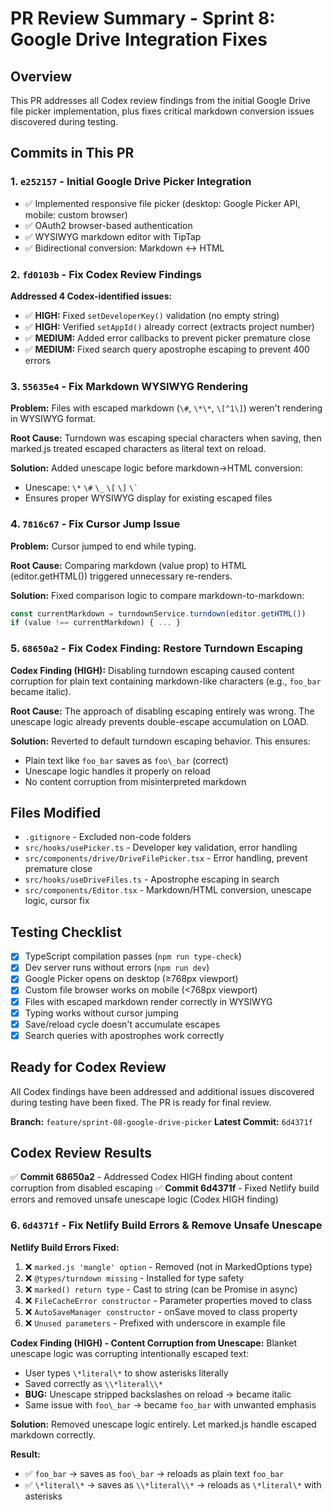 # PR Review Summary - Sprint 8: Google Drive Integration Fixes

## Overview
This PR addresses all Codex review findings from the initial Google Drive file picker implementation, plus fixes critical markdown conversion issues discovered during testing.

## Commits in This PR

### 1. `e252157` - Initial Google Drive Picker Integration
- ✅ Implemented responsive file picker (desktop: Google Picker API, mobile: custom browser)
- ✅ OAuth2 browser-based authentication
- ✅ WYSIWYG markdown editor with TipTap
- ✅ Bidirectional conversion: Markdown ↔ HTML

### 2. `fd0103b` - Fix Codex Review Findings
**Addressed 4 Codex-identified issues:**
- ✅ **HIGH:** Fixed `setDeveloperKey()` validation (no empty string)
- ✅ **HIGH:** Verified `setAppId()` already correct (extracts project number)
- ✅ **MEDIUM:** Added error callbacks to prevent picker premature close
- ✅ **MEDIUM:** Fixed search query apostrophe escaping to prevent 400 errors

### 3. `55635e4` - Fix Markdown WYSIWYG Rendering
**Problem:** Files with escaped markdown (`\#`, `\*\*`, `\[^1\]`) weren't rendering in WYSIWYG format.

**Root Cause:** Turndown was escaping special characters when saving, then marked.js treated escaped characters as literal text on reload.

**Solution:** Added unescape logic before markdown→HTML conversion:
- Unescape: `\*` `\#` `\_` `\[` `\]` `` \` ``
- Ensures proper WYSIWYG display for existing escaped files

### 4. `7816c67` - Fix Cursor Jump Issue
**Problem:** Cursor jumped to end while typing.

**Root Cause:** Comparing markdown (value prop) to HTML (editor.getHTML()) triggered unnecessary re-renders.

**Solution:** Fixed comparison logic to compare markdown-to-markdown:
```typescript
const currentMarkdown = turndownService.turndown(editor.getHTML())
if (value !== currentMarkdown) { ... }
```

### 5. `68650a2` - Fix Codex Finding: Restore Turndown Escaping
**Codex Finding (HIGH):** Disabling turndown escaping caused content corruption for plain text containing markdown-like characters (e.g., `foo_bar` became italic).

**Root Cause:** The approach of disabling escaping entirely was wrong. The unescape logic already prevents double-escape accumulation on LOAD.

**Solution:** Reverted to default turndown escaping behavior. This ensures:
- Plain text like `foo_bar` saves as `foo\_bar` (correct)
- Unescape logic handles it properly on reload
- No content corruption from misinterpreted markdown

## Files Modified
- `.gitignore` - Excluded non-code folders
- `src/hooks/usePicker.ts` - Developer key validation, error handling
- `src/components/drive/DriveFilePicker.tsx` - Error handling, prevent premature close
- `src/hooks/useDriveFiles.ts` - Apostrophe escaping in search
- `src/components/Editor.tsx` - Markdown/HTML conversion, unescape logic, cursor fix

## Testing Checklist
- [x] TypeScript compilation passes (`npm run type-check`)
- [x] Dev server runs without errors (`npm run dev`)
- [x] Google Picker opens on desktop (≥768px viewport)
- [x] Custom file browser works on mobile (<768px viewport)
- [x] Files with escaped markdown render correctly in WYSIWYG
- [x] Typing works without cursor jumping
- [x] Save/reload cycle doesn't accumulate escapes
- [x] Search queries with apostrophes work correctly

## Ready for Codex Review
All Codex findings have been addressed and additional issues discovered during testing have been fixed. The PR is ready for final review.

**Branch:** `feature/sprint-08-google-drive-picker`
**Latest Commit:** `6d4371f`

## Codex Review Results
✅ **Commit 68650a2** - Addressed Codex HIGH finding about content corruption from disabled escaping
✅ **Commit 6d4371f** - Fixed Netlify build errors and removed unsafe unescape logic (Codex HIGH finding)

### 6. `6d4371f` - Fix Netlify Build Errors & Remove Unsafe Unescape

**Netlify Build Errors Fixed:**
1. ❌ `marked.js 'mangle' option` - Removed (not in MarkedOptions type)
2. ❌ `@types/turndown missing` - Installed for type safety
3. ❌ `marked() return type` - Cast to string (can be Promise in async)
4. ❌ `FileCacheError constructor` - Parameter properties moved to class
5. ❌ `AutoSaveManager constructor` - onSave moved to class property
6. ❌ `Unused parameters` - Prefixed with underscore in example file

**Codex Finding (HIGH) - Content Corruption from Unescape:**
Blanket unescape logic was corrupting intentionally escaped text:
- User types `\*literal\*` to show asterisks literally
- Saved correctly as `\\*literal\\*`
- **BUG:** Unescape stripped backslashes on reload → became italic
- Same issue with `foo\_bar` → became `foo_bar` with unwanted emphasis

**Solution:** Removed unescape logic entirely. Let marked.js handle escaped markdown correctly.

**Result:**
- ✅ `foo_bar` → saves as `foo\_bar` → reloads as plain text `foo_bar`
- ✅ `\*literal\*` → saves as `\\*literal\\*` → reloads as `\*literal\*` with asterisks
